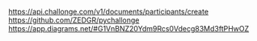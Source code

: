 https://api.challonge.com/v1/documents/participants/create
https://github.com/ZEDGR/pychallonge
https://app.diagrams.net/#G1VnBNZ20Ydm9Rcs0Vdecg83Md3ftPHwOZ
